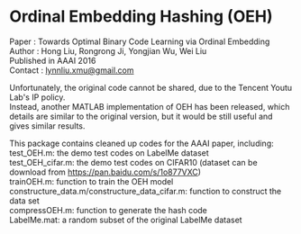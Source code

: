 # Ordinal Embedding Hashing (OEH)

Paper : Towards Optimal Binary Code Learning via Ordinal Embedding  <br />
Author : Hong Liu, Rongrong Ji, Yongjian Wu, Wei Liu  <br />
Published in AAAI 2016  <br />
Contact : lynnliu.xmu@gmail.com  <br />

Unfortunately, the original code cannot be shared, due to the Tencent Youtu Lab's IP policy.  <br /> 
Instead, another MATLAB implementation of OEH has been released, which details are similar to the original version, but it would be still useful and gives similar results.

This package contains cleaned up codes for the AAAI paper, including:  <br />
test_OEH.m: the demo test codes on LabelMe dataset <br />
test_OEH_cifar.m: the demo test codes on CIFAR10 (dataset can be download from https://pan.baidu.com/s/1o877VXC) <br />
trainOEH.m: function to train the OEH model  <br />
constructure_data.m/constructure_data_cifar.m: function to construct the data set  <br />
compressOEH.m: function to generate the hash code  <br />
LabelMe.mat: a random subset of the original LabelMe dataset
